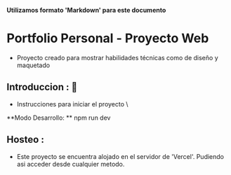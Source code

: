 **Utilizamos formato 'Markdown' para este documento**

# Portfolio Personal - Proyecto Web

- Proyecto creado para mostrar habilidades técnicas como de diseño y maquetado 

## Introduccion : 🚀

- Instrucciones para iniciar el proyecto \

 **Modo Desarrollo: ** npm run dev 


## Hosteo :

- Este proyecto se encuentra alojado en el servidor de 'Vercel'. Pudiendo asi acceder desde cualquier metodo.
